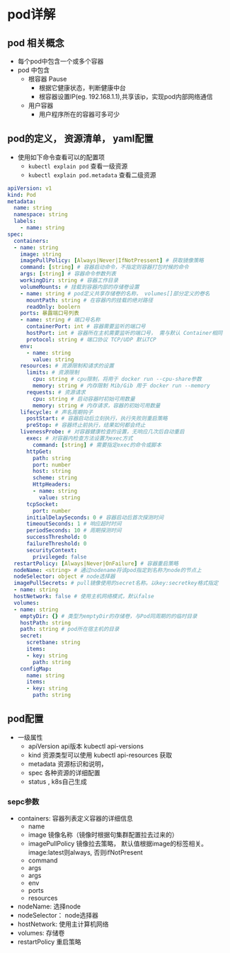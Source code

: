 # pod详解

## pod 相关概念
- 每个pod中包含一个或多个容器
- pod 中包含
  - 根容器 Pause 
    - 根据它健康状态，判断健康中台
    - 根容器设置IP(eg. 192.168.1.1),共享该ip，实现pod内部网络通信
  - 用户容器
    - 用户程序所在的容器可多可少

## pod的定义， 资源清单， yaml配置
- 使用如下命令查看可以的配置项
  - `kubectl explain pod` 查看一级资源
  - `kubectl explain pod.metadata` 查看二级资源

``` yaml
apiVersion: v1
kind: Pod
metadata:
  name: string
  namespace: string
  labels:
    - name: string
spec:
  containers:
  - name: string
    image: string
    imagePullPolicy: [Always|Never|IfNotPressent] # 获取镜像策略
    command: [string] # 容器启动命令，不指定则容器打包时候的命令
    args: [string] # 容器命令参数列表
    workingDir: string # 容器工作目录
    volumeMounts: # 挂载到容器内部的存储卷设置
    - name: string # pod定义共享存储卷的名称， volumes[]部分定义的卷名
      mountPath: string # 在容器内的挂载的绝对路径
      readOnly: boolern
    ports: 暴露端口号列表
    - name: string # 端口号名称
      containerPort: int # 容器需要监听的端口号
      hostPort: int # 容器所在主机需要监听的端口号， 需与默认 Container相同
      protocol: string # 端口协议 TCP/UDP 默认TCP
    env: 
      - name: string
        value: string
    resources: # 资源限制和请求的设置
      limits: # 资源限制
        cpu: string # cpu限制，将用于 docker run --cpu-share参数
        memory: string # 内存限制 Mib/Gib 用于 docker run --memory
      requests: # 资源请求
        cpu: string # 启动容器时初始可用数量
        memory: string # 内存请求，容器的初始可用数量
    lifecycle: # 声名周期钩子
      postStart: # 容器启动后立刻执行，执行失败则重启策略
      preStop: # 容器终止前执行，结果如何都会终止
    livenessProbe: # 对容器健康检查的设置，无响应几次后自动重启
      exec: # 对容器内检查方法设置为exec方式
        command: [string] # 需要指定exec的命令或脚本
      httpGet:
        path: string
        port: number
        host: string
        scheme: string
        HttpHeaders:
        - name: string
          value: string
      tcpSocket: 
        port: number
      initialDelaySeconds: 0 # 容器启动后首次探测时间
      timeoutSeconds: 1 # 响应超时时间
      periodSeconds: 10 # 周期探测时间
      successThreshold: 0
      failureThreshold: 0
      securityContext:
        privileged: false
  restartPolicy: [Always|Never|OnFailure] # 容器重启策略
  nodeName: <string> # 通过nodename将该pod指定到名称为node的节点上
  nodeSelector: object # node选择器
  imagePullSecrets: # pull镜像使用的secret名称。以key:secretkey格式指定
  - name: string
  hostNetwork: false # 使用主机网络模式，默认false
  volumes:
  - name: string
    emptyDir: {} # 类型为emptyDir的存储卷，与Pod同周期的的临时目录
    hostPath: string
    path: string # pod所在宿主机的目录
    secret:
      scretbane: string
      items:
      - key: string
        path: string
    configMap:
      name: string
      items:
      - key: string
        path: string 
```

## pod配置
- 一级属性
    - apiVersion  api版本 kubectl api-versions
    - kind   资源类型可以使用 kubectl api-resources 获取
    - metadata  资源标识和说明， 
    - spec   各种资源的详细配置
    - status , k8s自己生成

### sepc参数
- containers: 容器列表定义容器的详细信息
  - name
  - image 镜像名称（镜像时根据句集群配置拉去过来的）
  - imagePullPolicy 镜像拉去策略， 默认值根据image的标签相关。image:latest则always, 否则ifNotPresent
  - command
  - args
  - args
  - env
  - ports
  - resources
- nodeName: 选择node
- nodeSelector： node选择器
- hostNetwork: 使用主计算机网络   
- volumes: 存储卷
- restartPolicy 重启策略